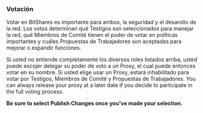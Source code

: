 ### Votación

Votar en BitShares es importante para ambos, la seguridad y el desarollo de la red. Los votos determinan qué Testigos son seleccionados para manejar la red, qué Miembros de Comité tienen el poder de votar en políticas importantes y cuáles Propuestas de Trabajadores son aceptadas para mejorar o expandir funciones.

Si usted no entiende completamente los diversos roles listados arriba, usted puede escojer delegar su poder de voto a un Proxy, el cual puede entonces votar en su nombre. Si usted elige usar un Proxy, estará inhabilitado para votar por Testigos, Miembros de Comité y Propuestas de Trabajadores. You can always release your proxy at a later date if you decide to participate in the full voting process.

**Be sure to select Publish Changes once you've made your selection.**